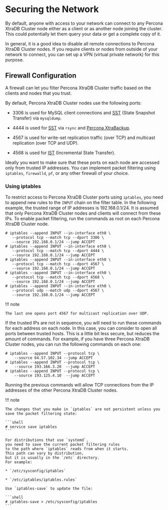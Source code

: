 # Securing the Network

By default, anyone with access to your network can connect to any Percona XtraDB Cluster node
either as a client or as another node joining the cluster.
This could potentially let them query your data or get a complete copy of it.

In general, it is a good idea to disable all remote connections to Percona XtraDB Cluster nodes.
If you require clients or nodes from outside of your network to connect,
you can set up a VPN (virtual private network) for this purpose.

## Firewall Configuration

A firewall can let you filter Percona XtraDB Cluster traffic
based on the clients and nodes that you trust.

By default, Percona XtraDB Cluster nodes use the following ports:

* 3306 is used for MySQL client connections and [SST](../glossary.md#sst) (State Snapshot Transfer) via `mysqldump`.

* 4444 is used for [SST](../glossary.md#sst) via `rsync` and [Percona XtraBackup](../manual/xtrabackup_sst.md#xtrabackup-sst).

* 4567 is used for write-set replication traffic (over TCP) and multicast replication (over TCP and UDP).

* 4568 is used for [IST](../glossary.md#ist) (Incremental State Transfer).

Ideally you want to make sure that these ports on each node
are accessed only from trusted IP addresses.
You can implement packet filtering using `iptables`, `firewalld`, `pf`,
or any other firewall of your choice.

### Using iptables

To restrict access to Percona XtraDB Cluster ports using `iptables`,
you need to append new rules to the `INPUT` chain on the filter table.
In the following example, the trusted range of IP addresses is 192.168.0.1/24.
It is assumed that only Percona XtraDB Cluster nodes and clients will connect from these IPs.
To enable packet filtering, run the commands as root on each Percona XtraDB Cluster node.

```shell
# iptables --append INPUT --in-interface eth0 \
   --protocol tcp --match tcp --dport 3306 \
   --source 192.168.0.1/24 --jump ACCEPT
# iptables --append INPUT --in-interface eth0 \
   --protocol tcp --match tcp --dport 4444 \
   --source 192.168.0.1/24 --jump ACCEPT
# iptables --append INPUT --in-interface eth0 \
   --protocol tcp --match tcp --dport 4567 \
   --source 192.168.0.1/24 --jump ACCEPT
# iptables --append INPUT --in-interface eth0 \
   --protocol tcp --match tcp --dport 4568 \
   --source 192.168.0.1/24 --jump ACCEPT
# iptables --append INPUT --in-interface eth0 \
   --protocol udp --match udp --dport 4567 \
   --source 192.168.0.1/24 --jump ACCEPT
```

!!! note

    The last one opens port 4567 for multicast replication over UDP.

If the trusted IPs are not in sequence,
you will need to run these commands for each address on each node.
In this case, you can consider to open all ports between trusted hosts.
This is a little bit less secure, but reduces the amount of commands.
For example, if you have three Percona XtraDB Cluster nodes,
you can run the following commands on each one:

```shell
# iptables --append INPUT --protocol tcp \
    --source 64.57.102.34 --jump ACCEPT
# iptables --append INPUT --protocol tcp \
    --source 193.166.3.20  --jump ACCEPT
# iptables --append INPUT --protocol tcp \
    --source 193.125.4.10  --jump ACCEPT
```

Running the previous commands will allow TCP connections
from the IP addresses of the other Percona XtraDB Cluster nodes.

!!! note
    
    The changes that you make in `iptables` are not persistent unless you save the packet filtering state:

    ```shell
    # service save iptables
    ```

    For distributions that use `systemd`,
    you need to save the current packet filtering rules
    to the path where `iptables` reads from when it starts.
    This path can vary by distribution,
    but it is usually in the `/etc` directory.
    For example:

    * `/etc/sysconfig/iptables`

    * `/etc/iptables/iptables.rules`

    Use `iptables-save` to update the file:

    ```shell
    # iptables-save > /etc/sysconfig/iptables
    ```
